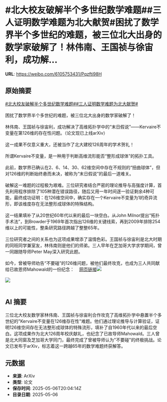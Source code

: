 # #北大校友破解半个多世纪数学难题##三人证明数学难题为北大献贺#困扰了数学界半个多世纪的难题，被三位北大出身的数学家破解了！林伟南、王国祯与徐宙利，成功解...

**URL**: https://weibo.com/6105753431/Pqzfti98H

## 原始摘要

<a href="https://m.weibo.cn/search?containerid=231522type%3D1%26t%3D10%26q%3D%23%E5%8C%97%E5%A4%A7%E6%A0%A1%E5%8F%8B%E7%A0%B4%E8%A7%A3%E5%8D%8A%E4%B8%AA%E5%A4%9A%E4%B8%96%E7%BA%AA%E6%95%B0%E5%AD%A6%E9%9A%BE%E9%A2%98%23&amp;extparam=%23%E5%8C%97%E5%A4%A7%E6%A0%A1%E5%8F%8B%E7%A0%B4%E8%A7%A3%E5%8D%8A%E4%B8%AA%E5%A4%9A%E4%B8%96%E7%BA%AA%E6%95%B0%E5%AD%A6%E9%9A%BE%E9%A2%98%23" data-hide=""><span class="surl-text">#北大校友破解半个多世纪数学难题#</span></a><a href="https://m.weibo.cn/search?containerid=231522type%3D1%26t%3D10%26q%3D%23%E4%B8%89%E4%BA%BA%E8%AF%81%E6%98%8E%E6%95%B0%E5%AD%A6%E9%9A%BE%E9%A2%98%E4%B8%BA%E5%8C%97%E5%A4%A7%E7%8C%AE%E8%B4%BA%23&amp;extparam=%23%E4%B8%89%E4%BA%BA%E8%AF%81%E6%98%8E%E6%95%B0%E5%AD%A6%E9%9A%BE%E9%A2%98%E4%B8%BA%E5%8C%97%E5%A4%A7%E7%8C%AE%E8%B4%BA%23" data-hide=""><span class="surl-text">#三人证明数学难题为北大献贺#</span></a><br><br>困扰了数学界半个多世纪的难题，被三位北大出身的数学家破解了！<br><br>林伟南、王国祯与徐宙利，成功解决了高维拓扑学中的“末日假说”——Kervaire不变量在第126维的存在性问题。（论文现已上线arXiv）<br><br>这一成果不仅意义重大，还被当作了北大建校126周年的学术贺礼！<br><br>所谓Kervaire不变量，是一种用于判断高维流形能否“整形成球体”的拓扑工具。<br><br>此前，数学界已确认在2、6、14、30、62维空间中存在不规则的“扭曲球体”，但对126维的判断始终悬而未决，被称为“末日假说”的最后一道难关。<br><br>破解这一难题的过程极为艰难。三位研究者结合严密的理论推导与高强度计算，首先利用程序排除了105种潜在错误路径，随后又用一年时间逐一验证剩余4种可能，最终成功证明：在126维空间中，确实存在一个Kervaire不变量为1的奇异流形，即该维度存在无法整形成球体的特殊结构。<br><br>这一结果填补了从20世纪60年代以来的最后一块空白。从John Milnor提出“拓扑手术法”，到Browder于1969年首次指出126维的关键线索，再到2009年排除254维以上的可能性，整条研究路径跨越了整整65年。<br><br>三位研究者之间的关系也为这项成果增添了温情色彩。王国祯与徐宙利是北大时期的同班同学兼室友，林伟南则是他们的师弟。三人早年在芝加哥大学求学期间，曾一同跟随导师Peter May深入研究此题。<br><br>如今，曾被导师劝告“不要碰”的126维问题，被他们最终攻克，也成为三人共同献给已故恩师Mahowald的一份纪念：<a href="https://weibo.cn/sinaurl?u=https%3A%2F%2Fmp.weixin.qq.com%2Fs%2F_3xUh74-dVNmp7tGFubflA" data-hide=""><span class="url-icon"><img style="width: 1rem;height: 1rem" src="https://h5.sinaimg.cn/upload/2015/09/25/3/timeline_card_small_web_default.png" referrerpolicy="no-referrer"></span><span class="surl-text">网页链接</span></a><img style="" src="https://tvax1.sinaimg.cn/large/006Fd7o3gy1i15s8yn2joj30zk0c0wm2.jpg" referrerpolicy="no-referrer"><br><br><img style="" src="https://tvax1.sinaimg.cn/large/006Fd7o3gy1i15s90b2aej30rs0fk4ew.jpg" referrerpolicy="no-referrer"><br><br>

## AI 摘要

三位北大校友数学家林伟南、王国祯与徐宙利合作攻克了高维拓扑学中悬置半个多世纪的"Kervaire不变量在126维存在性"难题。他们通过理论推导与计算验证，证明126维空间存在无法整形成球体的特殊流形，填补了自1960年代以来的最后空白。这项成果作为北大126周年校庆献礼，也纪念了已故导师Mahowald。三人曾是北大同窗及芝加哥大学同门，最终完成了曾被导师认为"不要碰"的终极挑战。论文已发布于arXiv，标志着这一跨越65年的数学难题终获解答。

## 元数据

- **来源**: ArXiv
- **类型**: 论文
- **保存时间**: 2025-05-06T20:04:14Z
- **目录日期**: 2025-05-06
